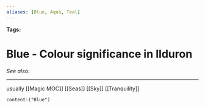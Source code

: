 ```yaml
---
aliases: [Blue, Aqua, Teal]
---
```


**Tags:** 
# Blue - Colour significance in Ilduron
*See also:* 
___
usually [[Magic MOC]]
[[Seas]]
[[Sky]]
[[Tranquility]]

 ```query
content:("Blue")
```